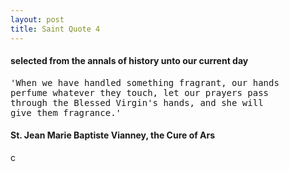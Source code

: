 ```yaml
---
layout: post
title: Saint Quote 4
---
```


<h4>selected from the annals of history unto our current day</h4>
<pre>
'When we have handled something fragrant, our hands
perfume whatever they touch, let our prayers pass
through the Blessed Virgin's hands, and she will
give them fragrance.'
</pre>




<h4>St. Jean Marie Baptiste Vianney, the Cure of Ars</h4>c